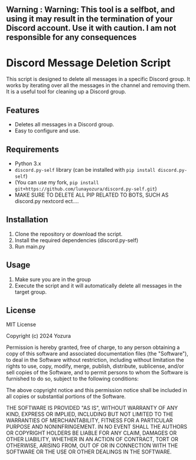 ## Warning : **Warning: This tool is a selfbot, and using it may result in the termination of your Discord account. Use it with caution. I am not responsible for any consequences**
# Discord Message Deletion Script

This script is designed to delete all messages in a specific Discord group. It works by iterating over all the messages in the channel and removing them. It is a useful tool for cleaning up a Discord group.

## Features
- Deletes all messages in a Discord group.
- Easy to configure and use.

## Requirements
- Python 3.x
- `discord.py-self` library (can be installed with `pip install discord.py-self`)
- (You can use my fork, `pip install git+https://github.com/lunayozura/discord.py-self.git`)
- MAKE SURE TO DELETE ALL PIP RELATED TO BOTS, SUCH AS discord.py nextcord ect....
## Installation

1. Clone the repository or download the script.
2. Install the required dependencies (discord.py-self)
3. Run main.py

## Usage

1. Make sure you are in the group
2. Execute the script and it will automatically delete all messages in the target group.

## License

MIT License

Copyright (c) 2024 Yozura

Permission is hereby granted, free of charge, to any person obtaining a copy
of this software and associated documentation files (the "Software"), to deal
in the Software without restriction, including without limitation the rights
to use, copy, modify, merge, publish, distribute, sublicense, and/or sell
copies of the Software, and to permit persons to whom the Software is
furnished to do so, subject to the following conditions:

The above copyright notice and this permission notice shall be included in all
copies or substantial portions of the Software.

THE SOFTWARE IS PROVIDED "AS IS", WITHOUT WARRANTY OF ANY KIND, EXPRESS OR
IMPLIED, INCLUDING BUT NOT LIMITED TO THE WARRANTIES OF MERCHANTABILITY,
FITNESS FOR A PARTICULAR PURPOSE AND NONINFRINGEMENT. IN NO EVENT SHALL THE
AUTHORS OR COPYRIGHT HOLDERS BE LIABLE FOR ANY CLAIM, DAMAGES OR OTHER
LIABILITY, WHETHER IN AN ACTION OF CONTRACT, TORT OR OTHERWISE, ARISING FROM,
OUT OF OR IN CONNECTION WITH THE SOFTWARE OR THE USE OR OTHER DEALINGS IN THE
SOFTWARE.
